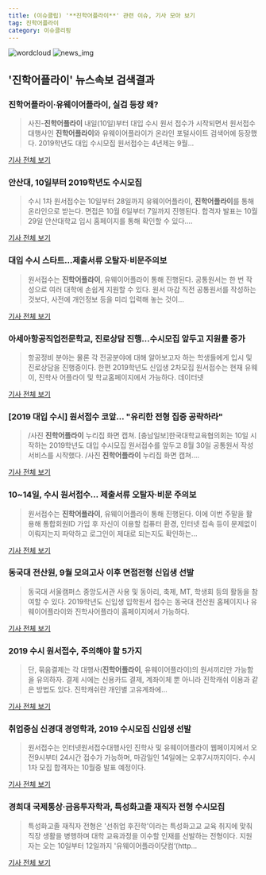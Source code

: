 ```yaml
---
title: (이슈클립) '**진학어플라이**' 관련 이슈, 기사 모아 보기
tag: 진학어플라이
category: 이슈클리핑
---
```

![wordcloud](https://s3.ap-northeast-2.amazonaws.com/lyrics101-wordcloud/2018-09-09-1536503606.png)
![news_img](https://user-images.githubusercontent.com/42597476/44507050-1206f400-a6e4-11e8-8d98-7ffbfebb353f.png)
## **'**진학어플라이**'** 뉴스속보 검색결과
### **진학어플라이**·유웨이어플라이, 실검 등장 왜?

>사진-**진학어플라이** 내일(10일)부터 대입 수시 원서 접수가 시작되면서 원서접수 대행사인 **진학어플라이**와 유웨이어플라이가 온라인 포털사이트 검색어에 등장했다. 2019학년도 대입 수시모집 원서접수는 4년제는 9월...

<a href="http://news20.busan.com/controller/newsController.jsp?newsId=20180909000136" target="_blank">기사 전체 보기</a>

### 안산대, 10일부터 2019학년도 수시모집

>수시 1차 원서접수는 10일부터 28일까지 유웨이어플라이, **진학어플라이**를 통해 온라인으로 받는다. 면접은 10월 6일부터 7일까지 진행된다. 합격자 발표는 10월 29일 안산대학교 입시 홈페이지를 통해 확인할 수 있다....

<a href="http://www.shinailbo.co.kr/news/articleView.html?idxno=1103550" target="_blank">기사 전체 보기</a>

### 대입 수시 스타트…제출서류 오탈자·비문주의보

>원서접수는 **진학어플라이**, 유웨이어플라이 통해 진행된다. 공통원서는 한 번 작성으로 여러 대학에 손쉽게 지원할 수 있다. 원서 마감 직전 공통원서를 작성하는 것보다, 사전에 개인정보 등을 미리 입력해 놓는 것이...

<a href="http://news.heraldcorp.com/view.php?ud=20180909000123" target="_blank">기사 전체 보기</a>

### 아세아항공직업전문학교, 진로상담 진행…수시모집 앞두고 지원률 증가

>항공정비 분야는 물론 각 전공분야에 대해 알아보고자 하는 학생들에게 입시 및 진로상담을 진행중이다. 한편 2019학년도 신입생 2차모집 원서접수는 현재 유웨이, 진학사 어플라이 및 학교홈페이지에서 가능하다. 데이터넷

<a href="http://www.datanet.co.kr/news/articleView.html?idxno=126286" target="_blank">기사 전체 보기</a>

### [2019 대입 수시] 원서접수 코앞… "유리한 전형 집중 공략하라"

>/사진 **진학어플라이** 누리집 화면 캡쳐. [충남일보]한국대학교육협의회는 10일 시작하는 2019학년도 대입 수시모집 원서접수를 앞두고 8월 30일 공통원서 작성 서비스를 시작했다. /사진 **진학어플라이** 누리집 화면 캡쳐....

<a href="http://www.chungnamilbo.com/news/articleView.html?idxno=463740" target="_blank">기사 전체 보기</a>

### 10~14일, 수시 원서접수… 제출서류 오탈자·비문 주의보

>원서접수는 **진학어플라이**, 유웨이어플라이 통해 진행된다. 이에 이번 주말을 활용해 통합회원ID 가입 후 자신이 이용할 컴퓨터 환경, 인터넷 접속 등이 문제없이 이뤄지는지 파악하고 로그인이 제대로 되는지도 확인하는...

<a href="http://biz.newdaily.co.kr/site/data/html/2018/09/07/2018090700033.html" target="_blank">기사 전체 보기</a>

### 동국대 전산원, 9월 모의고사 이후 면접전형 신입생 선발

>동국대 서울캠퍼스 중앙도서관 사용 및 동아리, 축제, MT, 학생회 등의 활동을 참여할 수 있다. 2019학년도 신입생 입학원서 접수는 동국대 전산원 홈페이지나 유웨이어플라이와 진학사어플라이 홈페이지에서 가능하다.

<a href="http://www.newscj.com/news/articleView.html?idxno=552770" target="_blank">기사 전체 보기</a>

### 2019 수시 원서접수, 주의해야 할 5가지

>단, 묶음결제는 각 대행사(**진학어플라이**, 유웨이어플라이)의 원서끼리만 가능함을 유의하자. 결제 시에는 신용카드 결제, 계좌이체 뿐 아니라 진학캐쉬 이용과 같은 방법도 있다.  진학캐쉬란 개인별 고유계좌에...

<a href="http://www.ggilbo.com/news/articleView.html?idxno=543610" target="_blank">기사 전체 보기</a>

### 취업중심 신경대 경영학과, 2019 수시모집 신입생 선발

>원서접수는 인터넷원서접수대행사인 진학사 및 유웨이어플라이 웹페이지에서 오전9시부터 24시간 접수가 가능하며, 마감일인 14일에는 오후7시까지이다. 수시 1차 모집 합격자는 10월중 발표 예정이다.

<a href="http://www.polinews.co.kr/news/article.html?no=366621" target="_blank">기사 전체 보기</a>

### 경희대 국제통상·금융투자학과, 특성화고졸 재직자 전형 수시모집

>특성화고졸 재직자 전형은 '선취업 후진학'이라는 특성화고교 교육 취지에 맞춰 직장 생활을 병행하며 대학 교육과정을 이수할 인재를 선발하는 전형이다. 지원자는 오는 10일부터 12일까지 '유웨이어플라이닷컴‘(http...

<a href="http://news.mt.co.kr/mtview.php?no=2018090609447442391" target="_blank">기사 전체 보기</a>


